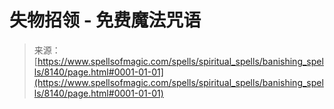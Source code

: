 <!--yml

类别：未分类

日期：2024年06月12日 18:43:26

-->

# 失物招领 - 免费魔法咒语

> 来源：[https://www.spellsofmagic.com/spells/spiritual_spells/banishing_spells/8140/page.html#0001-01-01](https://www.spellsofmagic.com/spells/spiritual_spells/banishing_spells/8140/page.html#0001-01-01)
